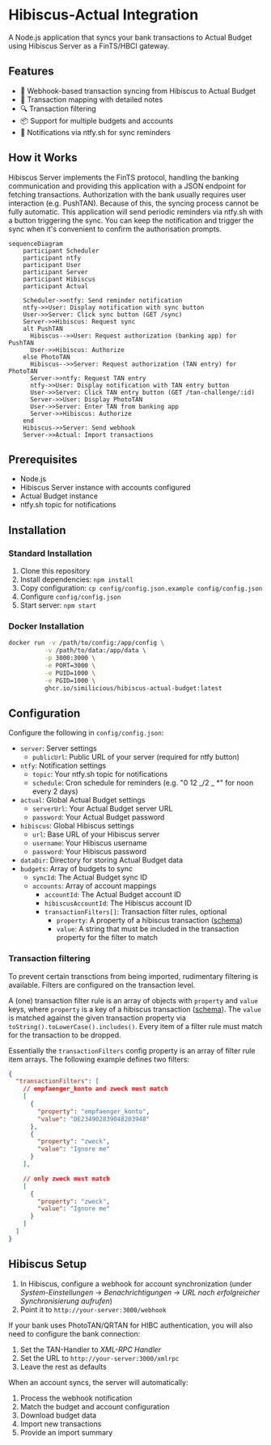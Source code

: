 # Hibiscus-Actual Integration

A Node.js application that syncs your bank transactions to Actual Budget using Hibiscus Server as a FinTS/HBCI gateway.

## Features

- 🔄 Webhook-based transaction syncing from Hibiscus to Actual Budget
- 🎯 Transaction mapping with detailed notes
- 🔍 Transaction filtering
- 📦 Support for multiple budgets and accounts
- 📱 Notifications via ntfy.sh for sync reminders

## How it Works

Hibiscus Server implements the FinTS protocol, handling the banking communication and providing this application with a JSON endpoint for fetching transactions. Authorization with the bank usually requires user interaction (e.g. PushTAN). Because of this, the syncing process cannot be fully automatic. This application will send periodic reminders via ntfy.sh with a button triggering the sync. You can keep the notification and trigger the sync when it's convenient to confirm the authorisation prompts.

```mermaid
sequenceDiagram
    participant Scheduler
    participant ntfy
    participant User
    participant Server
    participant Hibiscus
    participant Actual

    Scheduler->>ntfy: Send reminder notification
    ntfy->>User: Display notification with sync button
    User->>Server: Click sync button (GET /sync)
    Server->>Hibiscus: Request sync
    alt PushTAN
      Hibiscus-->>User: Request authorization (banking app) for PushTAN
      User->>Hibiscus: Authorize
    else PhotoTAN
      Hibiscus-->>Server: Request authorization (TAN entry) for PhotoTAN
      Server->>ntfy: Request TAN entry
      ntfy->>User: Display notification with TAN entry button
      User->>Server: Click TAN entry button (GET /tan-challenge/:id)
      Server->>User: Display PhotoTAN
      User->>Server: Enter TAN from banking app
      Server->>Hibiscus: Authorize
    end
    Hibiscus->>Server: Send webhook
    Server->>Actual: Import transactions
```

## Prerequisites

- Node.js
- Hibiscus Server instance with accounts configured
- Actual Budget instance
- ntfy.sh topic for notifications

## Installation

### Standard Installation

1. Clone this repository
2. Install dependencies: `npm install`
3. Copy configuration: `cp config/config.json.example config/config.json`
4. Configure `config/config.json`
5. Start server: `npm start`

### Docker Installation

```bash
docker run -v /path/to/config:/app/config \
          -v /path/to/data:/app/data \
          -p 3000:3000 \
          -e PORT=3000 \
          -e PUID=1000 \
          -e PGID=1000 \
          ghcr.io/similicious/hibiscus-actual-budget:latest
```

## Configuration

Configure the following in `config/config.json`:

- `server`: Server settings
  - `publicUrl`: Public URL of your server (required for ntfy button)
- `ntfy`: Notification settings
  - `topic`: Your ntfy.sh topic for notifications
  - `schedule`: Cron schedule for reminders (e.g. "0 12 _/2 _ \*" for noon every 2 days)
- `actual`: Global Actual Budget settings
  - `serverUrl`: Your Actual Budget server URL
  - `password`: Your Actual Budget password
- `hibiscus`: Global Hibiscus settings
  - `url`: Base URL of your Hibiscus server
  - `username`: Your Hibiscus username
  - `password`: Your Hibiscus password
- `dataDir`: Directory for storing Actual Budget data
- `budgets`: Array of budgets to sync
  - `syncId`: The Actual Budget sync ID
  - `accounts`: Array of account mappings
    - `accountId`: The Actual Budget account ID
    - `hibiscusAccountId`: The Hibiscus account ID
    - `transactionFilters[]`: Transaction filter rules, optional
      - `property`: A property of a hibiscus transaction ([schema](https://github.com/similicious/hibiscus-actual-budget/blob/main/src/model/hibiscus-transaction.ts#L13))
      - `value`: A string that must be included in the transaction property for the filter to match

### Transaction filtering

To prevent certain transctions from being imported, rudimentary filtering is available. Filters are configured on the transaction level.

A (one) transaction filter rule is an array of objects with `property` and `value` keys, where `property` is a key of a hibiscus transaction ([schema](https://github.com/similicious/hibiscus-actual-budget/blob/main/src/model/hibiscus-transaction.ts#L13)). The `value` is matched against the given transaction property via `toString().toLowerCase().includes()`. Every item of a filter rule must match for the transaction to be dropped.

Essentially the `transactionFilters` config property is an array of filter rule item arrays. The following example defines two filters:

```json
{
  "transactionFilters": [
    // empfaenger_konto and zweck must match
    [
      {
        "property": "empfaenger_konto",
        "value": "DE234902839048203948"
      },
      {
        "property": "zweck",
        "value": "Ignore me"
      }
    ],

    // only zweck must match
    [
      {
        "property": "zweck",
        "value": "Ignore me"
      }
    ]
  ]
}
```

## Hibiscus Setup

1. In Hibiscus, configure a webhook for account synchronization (under _System-Einstellungen_ -> _Benachrichtigungen_ -> _URL nach erfolgreicher Synchronisierung aufrufen_)
2. Point it to `http://your-server:3000/webhook`

If your bank uses PhotoTAN/QRTAN for HIBC authentication, you will also need to configure the bank connection:

1. Set the TAN-Handler to _XML-RPC Handler_
2. Set the URL to `http://your-server:3000/xmlrpc`
3. Leave the rest as defaults

When an account syncs, the server will automatically:

1. Process the webhook notification
2. Match the budget and account configuration
3. Download budget data
4. Import new transactions
5. Provide an import summary
